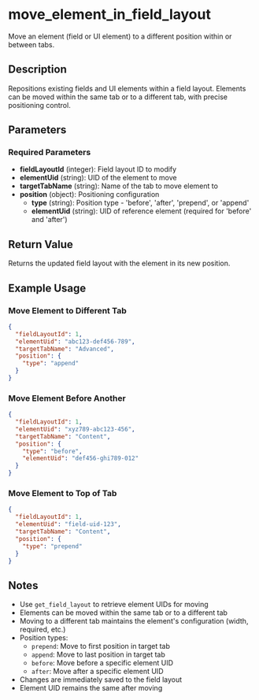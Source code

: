 # move_element_in_field_layout

Move an element (field or UI element) to a different position within or between tabs.

## Description

Repositions existing fields and UI elements within a field layout. Elements can be moved within the same tab or to a different tab, with precise positioning control.

## Parameters

### Required Parameters

- **fieldLayoutId** (integer): Field layout ID to modify
- **elementUid** (string): UID of the element to move
- **targetTabName** (string): Name of the tab to move element to
- **position** (object): Positioning configuration
  - **type** (string): Position type - 'before', 'after', 'prepend', or 'append'
  - **elementUid** (string): UID of reference element (required for 'before' and 'after')

## Return Value

Returns the updated field layout with the element in its new position.

## Example Usage

### Move Element to Different Tab

```json
{
  "fieldLayoutId": 1,
  "elementUid": "abc123-def456-789",
  "targetTabName": "Advanced",
  "position": {
    "type": "append"
  }
}
```

### Move Element Before Another

```json
{
  "fieldLayoutId": 1,
  "elementUid": "xyz789-abc123-456",
  "targetTabName": "Content",
  "position": {
    "type": "before",
    "elementUid": "def456-ghi789-012"
  }
}
```

### Move Element to Top of Tab

```json
{
  "fieldLayoutId": 1,
  "elementUid": "field-uid-123",
  "targetTabName": "Content",
  "position": {
    "type": "prepend"
  }
}
```

## Notes

- Use `get_field_layout` to retrieve element UIDs for moving
- Elements can be moved within the same tab or to a different tab
- Moving to a different tab maintains the element's configuration (width, required, etc.)
- Position types:
  - `prepend`: Move to first position in target tab
  - `append`: Move to last position in target tab
  - `before`: Move before a specific element UID
  - `after`: Move after a specific element UID
- Changes are immediately saved to the field layout
- Element UID remains the same after moving
